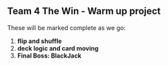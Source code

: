 ## Team 4 The Win - Warm up project

These will be marked complete as we go:

<ol>
<li><b>flip and shuffle</b></li>
<li><b>deck logic and card moving</b></li>
<li><b>Final Boss: BlackJack</b></li>
</ol>